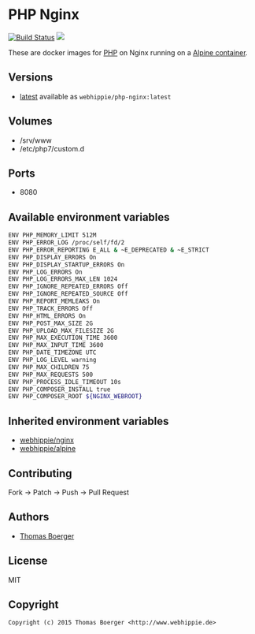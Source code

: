 # PHP Nginx

[![Build Status](https://cloud.drone.io/api/badges/dockhippie/php-nginx/status.svg)](https://cloud.drone.io/dockhippie/php-nginx)
[![](https://images.microbadger.com/badges/image/webhippie/php-nginx.svg)](https://microbadger.com/images/webhippie/php-nginx "Get your own image badge on microbadger.com")

These are docker images for [PHP](https://secure.php.net) on Nginx running on a [Alpine container](https://registry.hub.docker.com/u/webhippie/alpine/).


## Versions

* [latest](./latest) available as `webhippie/php-nginx:latest`


## Volumes

* /srv/www
* /etc/php7/custom.d


## Ports

* 8080


## Available environment variables

```bash
ENV PHP_MEMORY_LIMIT 512M
ENV PHP_ERROR_LOG /proc/self/fd/2
ENV PHP_ERROR_REPORTING E_ALL & ~E_DEPRECATED & ~E_STRICT
ENV PHP_DISPLAY_ERRORS On
ENV PHP_DISPLAY_STARTUP_ERRORS On
ENV PHP_LOG_ERRORS On
ENV PHP_LOG_ERRORS_MAX_LEN 1024
ENV PHP_IGNORE_REPEATED_ERRORS Off
ENV PHP_IGNORE_REPEATED_SOURCE Off
ENV PHP_REPORT_MEMLEAKS On
ENV PHP_TRACK_ERRORS Off
ENV PHP_HTML_ERRORS On
ENV PHP_POST_MAX_SIZE 2G
ENV PHP_UPLOAD_MAX_FILESIZE 2G
ENV PHP_MAX_EXECUTION_TIME 3600
ENV PHP_MAX_INPUT_TIME 3600
ENV PHP_DATE_TIMEZONE UTC
ENV PHP_LOG_LEVEL warning
ENV PHP_MAX_CHILDREN 75
ENV PHP_MAX_REQUESTS 500
ENV PHP_PROCESS_IDLE_TIMEOUT 10s
ENV PHP_COMPOSER_INSTALL true
ENV PHP_COMPOSER_ROOT ${NGINX_WEBROOT}
```


## Inherited environment variables

* [webhippie/nginx](https://github.com/dockhippie/nginx#available-environment-variables)
* [webhippie/alpine](https://github.com/dockhippie/alpine#available-environment-variables)


## Contributing

Fork -> Patch -> Push -> Pull Request


## Authors

* [Thomas Boerger](https://github.com/tboerger)


## License

MIT


## Copyright

```
Copyright (c) 2015 Thomas Boerger <http://www.webhippie.de>
```
